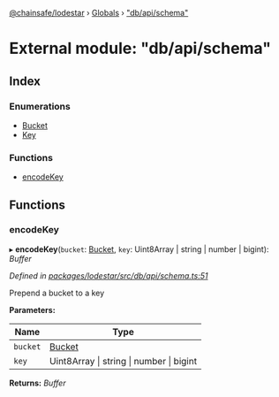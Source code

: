 [@chainsafe/lodestar](../README.md) › [Globals](../globals.md) › ["db/api/schema"](_db_api_schema_.md)

# External module: "db/api/schema"

## Index

### Enumerations

* [Bucket](../enums/_db_api_schema_.bucket.md)
* [Key](../enums/_db_api_schema_.key.md)

### Functions

* [encodeKey](_db_api_schema_.md#encodekey)

## Functions

###  encodeKey

▸ **encodeKey**(`bucket`: [Bucket](../enums/_db_api_schema_.bucket.md), `key`: Uint8Array | string | number | bigint): *Buffer*

*Defined in [packages/lodestar/src/db/api/schema.ts:51](https://github.com/ChainSafe/lodestar/blob/e2d6cf7/packages/lodestar/src/db/api/schema.ts#L51)*

Prepend a bucket to a key

**Parameters:**

Name | Type |
------ | ------ |
`bucket` | [Bucket](../enums/_db_api_schema_.bucket.md) |
`key` | Uint8Array &#124; string &#124; number &#124; bigint |

**Returns:** *Buffer*
